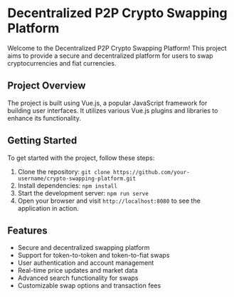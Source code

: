 # Decentralized P2P Crypto Swapping Platform

Welcome to the Decentralized P2P Crypto Swapping Platform! This project aims to provide a secure and decentralized platform for users to swap cryptocurrencies and fiat currencies.

## Project Overview

The project is built using Vue.js, a popular JavaScript framework for building user interfaces. It utilizes various Vue.js plugins and libraries to enhance its functionality.

## Getting Started

To get started with the project, follow these steps:

1. Clone the repository: `git clone https://github.com/your-username/crypto-swapping-platform.git`
2. Install dependencies: `npm install`
3. Start the development server: `npm run serve`
4. Open your browser and visit `http://localhost:8080` to see the application in action.

## Features

- Secure and decentralized swapping platform
- Support for token-to-token and token-to-fiat swaps
- User authentication and account management
- Real-time price updates and market data
- Advanced search functionality for swaps
- Customizable swap options and transaction fees
